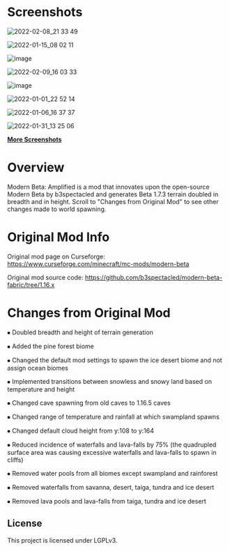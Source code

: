 # Screenshots

![2022-02-08_21 33 49](https://user-images.githubusercontent.com/100810554/159571135-4bc8810b-3d05-4a87-97ae-35701d3b723a.png)

![2022-01-15_08 02 11](https://user-images.githubusercontent.com/100810554/159582439-267d7d07-465e-425d-bd13-075674c34b5e.png)

![image](https://user-images.githubusercontent.com/100810554/159571355-10308a5d-82a8-4880-a6c8-a4cc70bd9075.png)

![2022-02-09_16 03 33](https://user-images.githubusercontent.com/100810554/160008720-3eec14b1-aa1b-4c1d-92ba-25c315bf5c7e.png)

![image](https://user-images.githubusercontent.com/100810554/159577817-37eb547a-6abe-44dd-a62a-04460b3e6310.png)

![2022-01-01_22 52 14](https://user-images.githubusercontent.com/100810554/160018850-8155f9f1-7166-4f07-a431-04e6aeb99ef7.png)

![2022-01-06_16 37 37](https://user-images.githubusercontent.com/100810554/160036779-3f43fa55-31ed-4666-9cae-15d4e46ab694.png)

![2022-01-31_13 25 06](https://user-images.githubusercontent.com/100810554/160020032-b2bdcecd-9635-4419-b64f-cc97d23224fc.png)

[**More Screenshots**](https://imgur.com/a/9VNbRFS)

# Overview

Modern Beta: Amplified is a mod that innovates upon the open-source Modern Beta by b3spectacled and generates Beta 1.7.3 terrain doubled in breadth and in height. Scroll to "Changes from Original Mod" to see other changes made to world spawning.

# Original Mod Info

Original mod page on Curseforge: https://www.curseforge.com/minecraft/mc-mods/modern-beta

Original mod source code: https://github.com/b3spectacled/modern-beta-fabric/tree/1.16.x

# Changes from Original Mod

⦁	Doubled breadth and height of terrain generation

⦁	Added the pine forest biome

⦁	Changed the default mod settings to spawn the ice desert biome and not assign ocean biomes

⦁	Implemented transitions between snowless and snowy land based on temperature and height

⦁	Changed cave spawning from old caves to 1.16.5 caves

⦁	Changed range of temperature and rainfall at which swampland spawns

⦁	Changed default cloud height from y:108 to y:164

⦁	Reduced incidence of waterfalls and lava-falls by 75% (the quadrupled surface area was causing excessive waterfalls and lava-falls to spawn in cliffs)

⦁	Removed water pools from all biomes except swampland and rainforest

⦁	Removed waterfalls from savanna, desert, taiga, tundra and ice desert

⦁	Removed lava pools and lava-falls from taiga, tundra and ice desert


## License

This project is licensed under LGPLv3.
